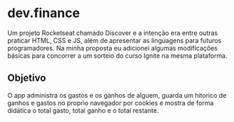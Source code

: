 # dev.finance
Um projeto Rocketseat chamado Discover e a intenção era entre outras praticar HTML, CSS e JS, além de apresentar as linguagens para futuros programadores. Na minha proposta eu adicionei algumas modificações básicas para concorrer a um sorteio do curso Ignite na mesma plataforma. 

## Objetivo
O app administra os gastos e os ganhos de alguem, guarda um hitorico de ganhos e gastos no proprio navegador por cookies e mostra de forma didática o total gasto, total ganho e o total restante.
